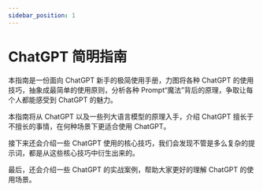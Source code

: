 ```yaml
---
sidebar_position: 1
---
```


# ChatGPT 简明指南

本指南是一份面向 ChatGPT 新手的极简使用手册，力图将各种 ChatGPT 的使用技巧，抽象成最简单的使用原则，分析各种 Prompt“魔法”背后的原理，争取让每个人都能感受到 ChatGPT 的魅力。

本指南将从 ChatGPT 以及一些列大语言模型的原理入手，介绍 ChatGPT 擅长于不擅长的事情，在何种场景下更适合使用 ChatGPT。

接下来还会介绍一些 ChatGPT 使用的核心技巧，我们会发现不管是多么复杂的提示词，都是从这些核心技巧中衍生出来的。

最后，还会介绍一些 ChatGPT 的实战案例，帮助大家更好的理解 ChatGPT 的使用场景。